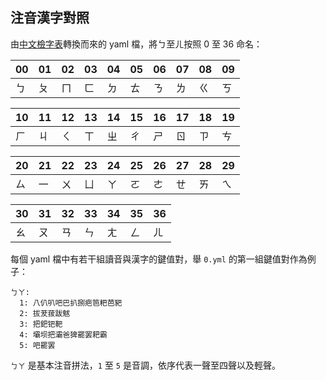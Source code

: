 ## 注音漢字對照

由[中文檢字表](http://www.cclookup.com/)轉換而來的 yaml 檔，將ㄅ至ㄦ按照 0 至 36 命名：

|00|01|02|03|04|05|06|07|08|09|
|-|-|-|-|-|-|-|-|-|-|
|ㄅ|ㄆ|ㄇ|ㄈ|ㄉ|ㄊ|ㄋ|ㄌ|ㄍ|ㄎ|

|10|11|12|13|14|15|16|17|18|19|
|--|--|--|--|--|--|--|--|--|--|
|ㄏ|ㄐ|ㄑ|ㄒ|ㄓ|ㄔ|ㄕ|ㄖ|ㄗ|ㄘ|

|20|21|22|23|24|25|26|27|28|29|
|--|--|--|--|--|--|--|--|--|--|
|ㄙ|一|ㄨ|ㄩ|ㄚ|ㄛ|ㄜ|ㄝ|ㄞ|ㄟ|

|30|31|32|33|34|35|36|
|--|--|--|--|--|--|--|
|ㄠ|ㄡ|ㄢ|ㄣ|ㄤ|ㄥ|ㄦ|

每個 yaml 檔中有若干組讀音與漢字的鍵值對，舉 `0.yml` 的第一組鍵值對作為例子：

```
ㄅㄚ:
  1: 八仈叭吧巴扒捌疤笆粑芭豝
  2: 拔茇菝跋魃
  3: 把鈀钯靶
  4: 壩坝把灞爸猈罷罢耙霸
  5: 吧罷罢
```

`ㄅㄚ` 是基本注音拼法，`1` 至 `5` 是音調，依序代表一聲至四聲以及輕聲。